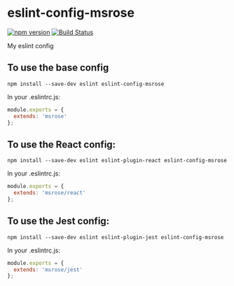 # eslint-config-msrose

[![npm version](https://badge.fury.io/js/eslint-config-msrose.svg)](https://badge.fury.io/js/eslint-config-msrose)
[![Build Status](https://travis-ci.org/msrose/eslint-config-msrose.svg?branch=master)](https://travis-ci.org/msrose/eslint-config-msrose)

My eslint config

## To use the base config

```
npm install --save-dev eslint eslint-config-msrose
```

In your .eslintrc.js:

```javascript
module.exports = {
  extends: 'msrose'
};
```

## To use the React config:

```
npm install --save-dev eslint eslint-plugin-react eslint-config-msrose
```

In your .eslintrc.js:

```javascript
module.exports = {
  extends: 'msrose/react'
};
```

## To use the Jest config:

```
npm install --save-dev eslint eslint-plugin-jest eslint-config-msrose
```

In your .eslintrc.js:

```javascript
module.exports = {
  extends: 'msrose/jest'
};
```

